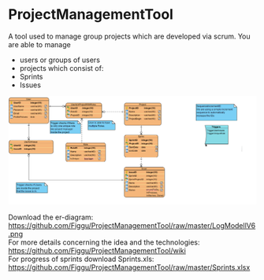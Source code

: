 # ProjectManagementTool
A tool used to manage  group projects which are developed via scrum.
You are able to manage
- users or groups of users
- projects which consist of:
 - Sprints
 - Issues

![Picture not loading](https://github.com/Figgu/ProjectManagementTool/blob/master/LogModellV6.png "Logisches Modell")

Download the er-diagram: https://github.com/Figgu/ProjectManagementTool/raw/master/LogModellV6.png<br/>
For more details concerning the idea and the technologies: https://github.com/Figgu/ProjectManagementTool/wiki<br/>
For progress of sprints download Sprints.xls: https://github.com/Figgu/ProjectManagementTool/raw/master/Sprints.xlsx
